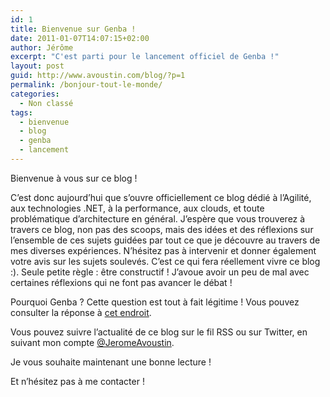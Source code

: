 ```yaml
---
id: 1
title: Bienvenue sur Genba !
date: 2011-01-07T14:07:15+02:00
author: Jérôme
excerpt: "C'est parti pour le lancement officiel de Genba !"
layout: post
guid: http://www.avoustin.com/blog/?p=1
permalink: /bonjour-tout-le-monde/
categories:
  - Non classé
tags:
  - bienvenue
  - blog
  - genba
  - lancement
---
```


Bienvenue à vous sur ce blog !

C&rsquo;est donc aujourd&rsquo;hui que s&rsquo;ouvre officiellement ce blog dédié à l&rsquo;Agilité, aux technologies .NET, à la performance, aux clouds, et toute problématique d&rsquo;architecture en général. J&rsquo;espère que vous trouverez à travers ce blog, non pas des scoops, mais des idées et des réflexions sur l&rsquo;ensemble de ces sujets guidées par tout ce que je découvre au travers de mes diverses expériences. N&rsquo;hésitez pas à intervenir et donner également votre avis sur les sujets soulevés. C&rsquo;est ce qui fera réellement vivre ce blog :). Seule petite règle : être constructif ! J&rsquo;avoue avoir un peu de mal avec certaines réflexions qui ne font pas avancer le débat !

Pourquoi Genba ? Cette question est tout à fait légitime ! Vous pouvez consulter la réponse à <a title="A propos de Genba" href="http://blog.avoustin.com/a-propos-de-genba" target="_self">cet endroit</a>.

Vous pouvez suivre l&rsquo;actualité de ce blog sur le fil RSS ou sur Twitter, en suivant mon compte <a title="Twitter" href="http://twitter.com/#!/JeromeAvoustin" target="_blank">@JeromeAvoustin</a>.

Je vous souhaite maintenant une bonne lecture !

Et n&rsquo;hésitez pas à me contacter !

